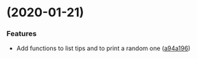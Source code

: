 #  (2020-01-21)


### Features

* Add functions to list tips and to print a random one ([a94a196](https://github.com/igoryamamoto/dev-tips/commit/a94a196a2030178e2bb68f239f22b19aa7448b7e))



